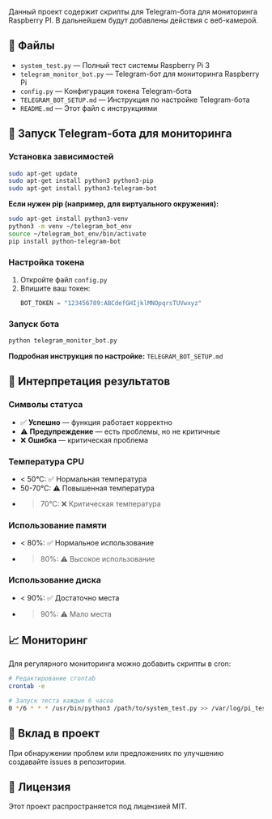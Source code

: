 Данный проект содержит скрипты для Telegram-бота для мониторинга Raspberry PI. В дальнейшем будут добавлены действия с веб-камерой.

## 📁 Файлы

- `system_test.py` — Полный тест системы Raspberry Pi 3
- `telegram_monitor_bot.py` — Telegram-бот для мониторинга Raspberry Pi
- `config.py` — Конфигурация токена Telegram-бота
- `TELEGRAM_BOT_SETUP.md` — Инструкция по настройке Telegram-бота
- `README.md` — Этот файл с инструкциями

## 🚀 Запуск Telegram-бота для мониторинга

### Установка зависимостей

```bash
sudo apt-get update
sudo apt-get install python3 python3-pip
sudo apt-get install python3-telegram-bot
```

**Если нужен pip (например, для виртуального окружения):**

```bash
sudo apt-get install python3-venv
python3 -m venv ~/telegram_bot_env
source ~/telegram_bot_env/bin/activate
pip install python-telegram-bot
```

### Настройка токена

1. Откройте файл `config.py`
2. Впишите ваш токен:
   ```python
   BOT_TOKEN = "123456789:ABCdefGHIjklMNOpqrsTUVwxyz"
   ```

### Запуск бота

```bash
python telegram_monitor_bot.py
```

**Подробная инструкция по настройке:** `TELEGRAM_BOT_SETUP.md`

## 📝 Интерпретация результатов

### Символы статуса
- ✅ **Успешно** — функция работает корректно
- ⚠ **Предупреждение** — есть проблемы, но не критичные
- ❌ **Ошибка** — критическая проблема

### Температура CPU
- < 50°C: ✅ Нормальная температура
- 50-70°C: ⚠ Повышенная температура
- > 70°C: ❌ Критическая температура

### Использование памяти
- < 80%: ✅ Нормальное использование
- > 80%: ⚠ Высокое использование

### Использование диска
- < 90%: ✅ Достаточно места
- > 90%: ⚠ Мало места

## 📈 Мониторинг

Для регулярного мониторинга можно добавить скрипты в cron:

```bash
# Редактирование crontab
crontab -e

# Запуск теста каждые 6 часов
0 */6 * * * /usr/bin/python3 /path/to/system_test.py >> /var/log/pi_test.log 2>&1
```

## 🤝 Вклад в проект

При обнаружении проблем или предложениях по улучшению создавайте issues в репозитории.

## 📄 Лицензия

Этот проект распространяется под лицензией MIT.
